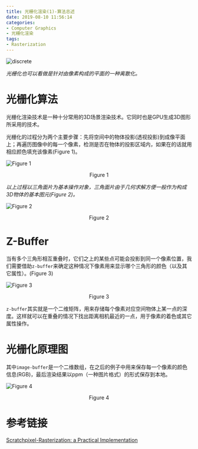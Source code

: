 ```yaml
---
title: 光栅化渲染(1)-算法总述
date: 2019-08-10 11:56:14
categories:
- Computer Graphics
- 光栅化渲染
tags:
- Rasterization
---
```


![discrete](/discrete.png)

*光栅化也可以看做是针对由像素构成的平面的一种离散化。*
<!--more-->

# 光栅化算法
光栅化渲染技术是一种十分常用的3D场景渲染技术。它同时也是GPU生成3D图形所采用的技术。

光栅化的过程分为两个主要步骤：先将空间中的物体投影(透视投影)到成像平面上；再遍历图像中的每一个像素，检测是否在物体的投影区域内，如果在的话就用相应颜色填充该像素(Figure 1)。

![Figure 1](/figure1.png)
<center>Figure 1</center>

*以上过程以三角面片为基本操作对象，三角面片由于几何求解方便一般作为构成3D物体的基本图元(Figure 2)。*

![Figure 2](/figure2.jpg)
<center>Figure 2</center>

# Z-Buffer
当有多个三角形相互重叠时，它们之上的某些点可能会投影到同一个像素位置，我们需要借助``z-buffer``来确定这种情况下像素用来显示哪个三角形的颜色（以及其它属性）。(Figure 3)

![Figure 3](/figure3.png)
<center>Figure 3</center>

``z-buffer``其实就是一个二维矩阵，用来存储每个像素对应空间物体上某一点的深度。这样就可以在重叠的情况下找出距离相机最近的一点，用于像素的着色或其它属性操作。

# 光栅化原理图
其中``image-buffer``是一个二维数组，在之后的例子中用来保存每一个像素的颜色信息(RGB)，最后渲染结果以ppm（一种图片格式）的形式保存到本地。

![Figure 4](/figure4.png)
<center>Figure 4</center>

# 参考链接
[Scratchpixel-Rasterization: a Practical Implementation](https://www.scratchapixel.com/lessons/3d-basic-rendering/rasterization-practical-implementation/overview-rasterization-algorithm)


